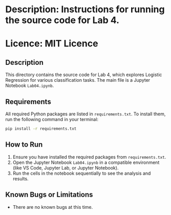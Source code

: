 # Description: Instructions for running the source code for Lab 4.
# Licence: MIT Licence

## Description
This directory contains the source code for Lab 4, which explores Logistic Regression for various classification tasks. The main file is a Jupyter Notebook `Lab04.ipynb`.

## Requirements
All required Python packages are listed in `requirements.txt`. To install them, run the following command in your terminal:
```bash
pip install -r requirements.txt
```

## How to Run
1.  Ensure you have installed the required packages from `requirements.txt`.
2.  Open the Jupyter Notebook `Lab04.ipynb` in a compatible environment (like VS Code, Jupyter Lab, or Jupyter Notebook).
3.  Run the cells in the notebook sequentially to see the analysis and results.

## Known Bugs or Limitations
- There are no known bugs at this time.
